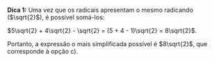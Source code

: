 
**Dica 1:** Uma vez que os radicais apresentam o mesmo radicando ($\sqrt{2}$), é possível somá-los:

$5\sqrt{2} + 4\sqrt{2} - \sqrt{2} = (5 + 4 - 1)\sqrt{2} = 8\sqrt{2}$.

Portanto, a expressão o mais simplificada possível é $8\sqrt{2}$, que corresponde à opção c).
